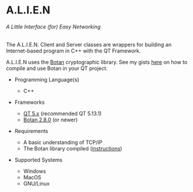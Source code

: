 # A.L.I.E.N
###### A Little Interface (for) Easy Networking

The A.L.I.E.N. Client and Server classes are wrappers for building an Internet-based program in C++ with the QT Framework.

A.L.I.E.N uses the [Botan](https://botan.randombit.net/) cryptographic library. See my gists [here](https://gist.github.com/xul76) on how to compile and use Botan in your QT project.

* Programming Language(s)
  * C++

* Frameworks
  * [QT 5.x](https://download.qt.io/archive/qt/) (recommended QT 5.13.1)
  * [Botan 2.8.0](https://botan.randombit.net/) (or newer)
  
* Requirements
  * A basic understanding of TCP/IP
  * The Botan library compiled ([instructions](https://gist.github.com/xul76))

* Supported Systems
  * Windows
  * MacOS
  * GNU/Linux
